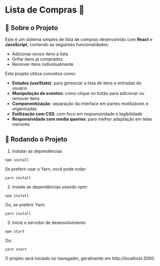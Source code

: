 # Lista de Compras 🛒

## 📌 Sobre o Projeto
Este é um sistema simples de lista de compras desenvolvido com **React** e **JavaScript**, contendo as seguintes funcionalidades:

- Adicionar novos itens à lista
- Grifar itens já comprados
- Remover itens individualmente

Este projeto utiliza conceitos como:
- **Estados (useState)**: para gerenciar a lista de itens e entradas do usuário
- **Manipulação de eventos**: como clique no botão para adicionar ou remover itens
- **Componentização**: separação da interface em partes reutilizáveis e organizadas
- **Estilização com CSS**: com foco em responsividade e legibilidade
- **Responsividade com media queries**: para melhor adaptação em telas menores

## 🚀 Rodando o Projeto
1. Instalar as dependências

```
npm install 
```
Se preferir usar o Yarn, você pode rodar:
```
yarn install
```
2. Instale as dependências
usando npm:
```
npm install
```
Ou, se preferir Yarn:
```
yarn install
```
3. Inicie o servidor de desenvolvimento
```
npm start
```
Ou:
```
yarn start
```
O projeto será iniciado no navegador, geralmente em http://localhost:3000.